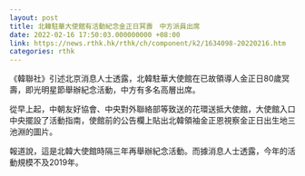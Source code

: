 ```yaml
---
layout: post
title: 北韓駐華大使館有活動紀念金正日冥壽　中方派員出席
date: 2022-02-16 17:50:03.000000000 +08:00
link: https://news.rthk.hk/rthk/ch/component/k2/1634098-20220216.htm
categories: rthk
---
```


《韓聯社》引述北京消息人士透露，北韓駐華大使館在已故領導人金正日80歲冥壽，即光明星節舉辦紀念活動，中方有多名高層出席。

從早上起，中朝友好協會、中央對外聯絡部等致送的花環送抵大使館，大使館入口中央擺設了活動指南，使館前的公告欄上貼出北韓領袖金正恩視察金正日出生地三池淵的圖片。

報道說，這是北韓大使館時隔三年再舉辦紀念活動。而據消息人士透露，今年的活動規模不及2019年。
